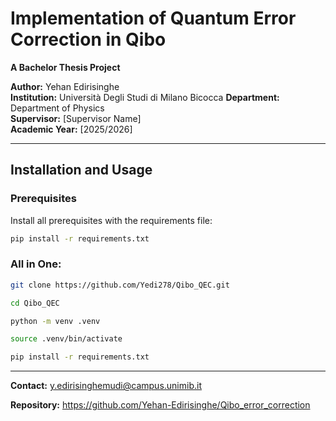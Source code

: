 # Implementation of Quantum Error Correction in Qibo

**A Bachelor Thesis Project**

**Author:** Yehan Edirisinghe  
**Institution:** Università Degli Studi di Milano Bicocca 
**Department:** Department of Physics  
**Supervisor:** [Supervisor Name]  
**Academic Year:** [2025/2026]

---

## Installation and Usage

### Prerequisites

Install all prerequisites with the requirements file:
```bash
pip install -r requirements.txt
```

### All in One:

```bash
git clone https://github.com/Yedi278/Qibo_QEC.git

cd Qibo_QEC

python -m venv .venv

source .venv/bin/activate

pip install -r requirements.txt
```

---

**Contact:** y.edirisinghemudi@campus.unimib.it

**Repository:** https://github.com/Yehan-Edirisinghe/Qibo_error_correction